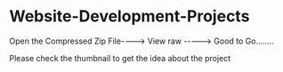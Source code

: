 # Website-Development-Projects

Open the Compressed Zip File----> View raw -----> Good to Go........

Please check the thumbnail to get the idea about the project
